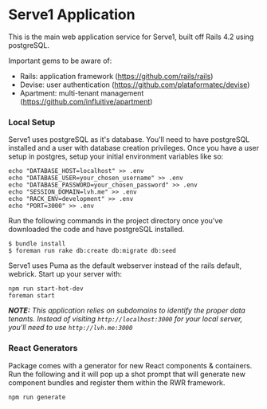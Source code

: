 # Serve1 Application

This is the main web application service for Serve1, built off Rails 4.2 using postgreSQL.

Important gems to be aware of:
- Rails: application framework (https://github.com/rails/rails)
- Devise: user authentication (https://github.com/plataformatec/devise)
- Apartment: multi-tenant management (https://github.com/influitive/apartment)

### Local Setup

Serve1 uses postgreSQL as it's database. You'll need to have postgreSQL installed and a user with database creation privileges.
Once you have a user setup in postgres, setup your initial environment variables like so:

```
echo "DATABASE_HOST=localhost" >> .env
echo "DATABASE_USER=your_chosen_username" >> .env
echo "DATABASE_PASSWORD=your_chosen_password" >> .env
echo "SESSION_DOMAIN=lvh.me" >> .env
echo "RACK_ENV=development" >> .env
echo "PORT=3000" >> .env
```

Run the following commands in the project directory once you've downloaded the code and have postgreSQL installed.

```
$ bundle install
$ foreman run rake db:create db:migrate db:seed
```

Serve1 uses Puma as the default webserver instead of the rails default, webrick. Start up your server with:

```
npm run start-hot-dev
foreman start
```

_**NOTE:** This application relies on subdomains to identify the proper data tenants. Instead of visiting `http://localhost:3000` for your local server, you'll need to use `http://lvh.me:3000`_


### React Generators

Package comes with a generator for new React components & containers. Run the following and it will pop up a shot prompt that will generate new component bundles and register them within the RWR framework.

```
npm run generate
```
